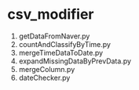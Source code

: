 # csv_modifier

1. getDataFromNaver.py
2. countAndClassifyByTime.py
3. mergeTimeDataToDate.py
4. expandMissingDataByPrevData.py
5. mergeColumn.py
6. dateChecker.py
